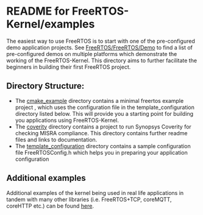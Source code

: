 # README for FreeRTOS-Kernel/examples

The easiest way to use FreeRTOS is to start with one of the pre-configured demo application projects.
See [FreeRTOS/FreeRTOS/Demo](https://github.com/FreeRTOS/FreeRTOS/tree/main/FreeRTOS/Demo) to find a list of pre-configured demos on multiple platforms which demonstrate the working of the FreeRTOS-Kernel.
This directory aims to further facilitate the beginners in building their first FreeRTOS project.


## Directory Structure:

* The [cmake_example](./cmake_example) directory contains a minimal freertos example project , which uses the configuration file in the template_configuration directory listed below. This will provide you a starting point for building you applications using FreeRTOS-Kernel.
* The [coverity](./coverity) directory contains a project to run Synopsys Coverity for checking MISRA compliance. This directory contains further readme files and links to documentation.
* The [template_configuration](./template_configuration) directory contains a sample configuration file FreeRTOSConfig.h which helps you in preparing your application configuration


## Additional examples

Additional examples of the kernel being used in real life applications in tandem with many other libraries (i.e. FreeRTOS+TCP, coreMQTT, coreHTTP etc.) can be found [here](https://github.com/FreeRTOS/FreeRTOS/tree/main/FreeRTOS-Plus/Demo).
